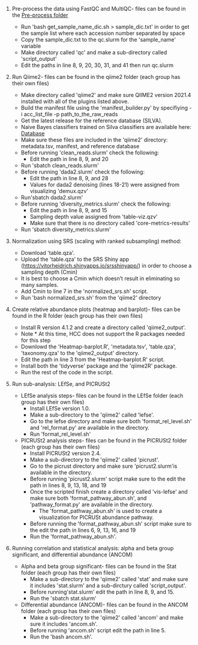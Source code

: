 1. Pre-process the data using FastQC and MultiQC- files can be found in the [Pre-process folder](https://github.com/ereisher/Capstone/tree/main/Preprocess)
    - Run 'bash get_sample_name_dic.sh > sample_dic.txt' in order to get the sample list where each accession number separated by space
    - Copy the sample_dic.txt to the qc.slurm for the 'sample_name' variable
    - Make directory called 'qc' and make a sub-directory called 'script_output'
    - Edit the paths in line 8, 9, 20, 30, 31, and 41 then run qc.slurm

2. Run Qiime2- files can be found in the qiime2 folder (each group has their own files)
    - Make directory called 'qiime2' and make sure QIIME2 version 2021.4 installed with all of the plugins listed above.
    - Build the manifest file using the 'manifest_builder.py' by specifiying -i acc_list_file -p path_to_the_raw_reads
    - Get the latest release for the reference database (SILVA).
    - Naive Bayes classifiers trained on Silva classifiers are available here: [Database](https://docs.qiime2.org/2020.6/data-resources/#taxonomy-classifiers-for-use-with-q2-feature-classifier)
    - Make sure these files are included in the 'qiime2' directory: metadata.tsv, manifest, and reference database
    - Before running 'clean_reads.slurm' check the following:
      * Edit the path in line 8, 9, and 20
    - Run 'sbatch clean_reads.slurm'
    - Before running 'dada2.slurm' check the following:
      * Edit the path in line 8, 9, and 28
      * Values for dada2 denoising (lines 18-21) were assigned from visualizing 'demux.qzv'
    - Run'sbatch dada2.slurm'
    - Before running 'diversity_metrics.slurm' check the following:
      * Edit the path in line 8, 9, and 15
      * Sampling depth value assigned from 'table-viz.qzv'
      * Make sure that there is no directory called 'core-metrics-results'
    - Run 'sbatch diversity_metrics.slurm'
   
3. Normalization using SRS (scaling with ranked subsampling) method:
    - Download 'table.qza'.
    - Upload the 'table.qza' to the SRS Shiny app (https://vitorheidrich.shinyapps.io/srsshinyapp/) in order to choose a sampling depth (Cmin)
    - It is best to choose a Cmin which doesn’t result in eliminating so many samples.
    - Add Cmin to line 7 in the 'normalized_srs.sh' script.
    - Run 'bash normalized_srs.sh' from the 'qiime2' directory
    
4. Create relative abundance plots (heatmap and barplot)- files can be found in the R folder (each group has their own files)
    - Install R version 4.1.2 and create a directory called 'qiime2_output'.
    - Note * At this time, HCC does not support the R packages needed for this step
    - Downlowd the 'Heatmap-barplot.R', 'metadata.tsv', 'table.qza', 'taxonomy.qza' to the 'qiime2_output' directory.
    - Edit the path in line 3 from the 'Heatmap-barplot.R' script.
    - Install both the 'tidyverse' package and the 'qiime2R' package.
    - Run the rest of the code in the script.
  
5. Run sub-analysis: LEfSe, and PICRUSt2
    - LEfSe analysis steps- files can be found in the LEfSe folder (each group has their own files)
        * Install LEfSe version 1.0.
        * Make a sub-directory to the 'qiime2' called 'lefse'.
        * Go to the lefse directory and make sure both 'format_rel_level.sh' and 'rel_format.py' are available in the directory.
        * Run 'format_rel_level.sh'
    - PICRUSt2 analysis steps- files can be found in the PICRUSt2 folder (each group has their own files)
        * Install PICRUSt2 version 2.4.
        * Make a sub-directory to the 'qiime2' called 'picrust'.
        * Go to the picrust directory and make sure 'picrust2.slurm'is available in the directory.
        * Before running 'picrust2.slurm' script make sure to the edit the path in lines 8, 9, 13, 18, and 19
        * Once the scripted finish create a directory called 'vis-lefse' and make sure both 'format_pathway_abun.sh', and 'pathway_format.py' are available in the directory.
            * The 'format_pathway_abun.sh' is used to create a visualization for PICRUSt abundance pathway.
        * Before running the 'format_pathway_abun.sh' script make sure to the edit the path in lines 6, 9, 13, 16, and 19
        * Run the 'format_pathway_abun.sh'.

6. Running correlation and statistical analysis: alpha and beta group significant, and differential abundance (ANCOM)
    - Alpha and beta group significant- files can be found in the Stat folder (each group has their own files)
        * Make a sub-directory to the 'qiime2' called 'stat' and make sure it includes 'stat.slurm' and a sub-dirctury called 'script_output'.
        * Before running'stat.slurm' edit the path in line 8, 9, and 15.
        * Run the 'sbatch stat.slurm'
    - Differential abundance (ANCOM)- files can be found in the ANCOM folder (each group has their own files)
        * Make a sub-directory to the 'qiime2' called 'ancom' and make sure it includes 'ancom.sh'.
        * Before running 'ancom.sh' script edit the path in line 5.
        * Run the 'bash ancom.sh'.

